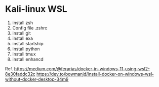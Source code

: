 # Kali-linux WSL
1. install zsh
2. Config file .zshrc
3. install git
4. install exa
2. install startship
3. install python
4. install tmux
5. install enhancd


Ref.
https://medium.com/@ferarias/docker-in-windows-11-using-wsl2-8e30faddc32c
https://dev.to/bowmanjd/install-docker-on-windows-wsl-without-docker-desktop-34m9